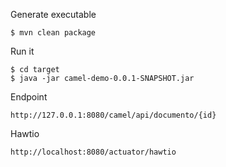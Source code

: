 Generate executable
```
$ mvn clean package
```

Run it
```
$ cd target
$ java -jar camel-demo-0.0.1-SNAPSHOT.jar
```
 
Endpoint
```
http://127.0.0.1:8080/camel/api/documento/{id}
```

Hawtio
```
http://localhost:8080/actuator/hawtio
```

 
 
 
 